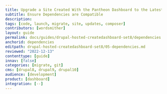 ```yaml
---
title: Upgrade a Site Created With the Pantheon Dashboard to the Latest Version of Drupal
subtitle: Ensure Dependencies are Compatible
description: 
tags: [code, launch, migrate, site, updates, composer]
contributors: [wordsmither]
layout: guide
permalink: docs/guides/drupal-hosted-createdashboard-set8/dependencies
anchorid: dependencies
editpath: drupal-hosted-createdashboard-set8/05-dependencies.md
reviewed: "2022-12-13"
contenttype: [guide]
innav: [false]
categories: [migrate, git]
cms: [drupal8, drupal9, drupal10]
audience: [development]
product: [dashboard]
integration: [--]
---
```


<Partial file="drupal/dependencies-compatible.md" />
